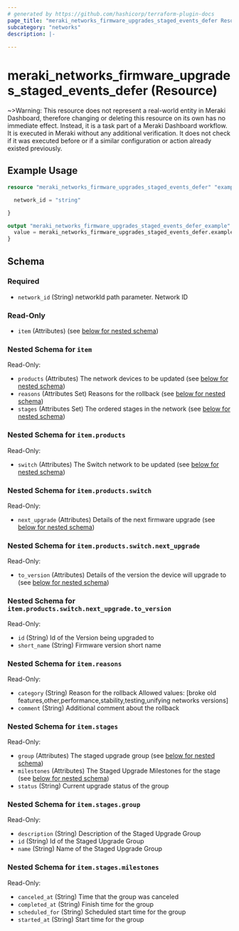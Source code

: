 ```yaml
---
# generated by https://github.com/hashicorp/terraform-plugin-docs
page_title: "meraki_networks_firmware_upgrades_staged_events_defer Resource - terraform-provider-meraki"
subcategory: "networks"
description: |-
  
---
```


# meraki_networks_firmware_upgrades_staged_events_defer (Resource)



~>Warning: This resource does not represent a real-world entity in Meraki Dashboard, therefore changing or deleting this resource on its own has no immediate effect. Instead, it is a task part of a Meraki Dashboard workflow. It is executed in Meraki without any additional verification. It does not check if it was executed before or if a similar configuration or action 
already existed previously.


## Example Usage

```terraform
resource "meraki_networks_firmware_upgrades_staged_events_defer" "example" {

  network_id = "string"

}

output "meraki_networks_firmware_upgrades_staged_events_defer_example" {
  value = meraki_networks_firmware_upgrades_staged_events_defer.example
}
```

<!-- schema generated by tfplugindocs -->
## Schema

### Required

- `network_id` (String) networkId path parameter. Network ID

### Read-Only

- `item` (Attributes) (see [below for nested schema](#nestedatt--item))

<a id="nestedatt--item"></a>
### Nested Schema for `item`

Read-Only:

- `products` (Attributes) The network devices to be updated (see [below for nested schema](#nestedatt--item--products))
- `reasons` (Attributes Set) Reasons for the rollback (see [below for nested schema](#nestedatt--item--reasons))
- `stages` (Attributes Set) The ordered stages in the network (see [below for nested schema](#nestedatt--item--stages))

<a id="nestedatt--item--products"></a>
### Nested Schema for `item.products`

Read-Only:

- `switch` (Attributes) The Switch network to be updated (see [below for nested schema](#nestedatt--item--products--switch))

<a id="nestedatt--item--products--switch"></a>
### Nested Schema for `item.products.switch`

Read-Only:

- `next_upgrade` (Attributes) Details of the next firmware upgrade (see [below for nested schema](#nestedatt--item--products--switch--next_upgrade))

<a id="nestedatt--item--products--switch--next_upgrade"></a>
### Nested Schema for `item.products.switch.next_upgrade`

Read-Only:

- `to_version` (Attributes) Details of the version the device will upgrade to (see [below for nested schema](#nestedatt--item--products--switch--next_upgrade--to_version))

<a id="nestedatt--item--products--switch--next_upgrade--to_version"></a>
### Nested Schema for `item.products.switch.next_upgrade.to_version`

Read-Only:

- `id` (String) Id of the Version being upgraded to
- `short_name` (String) Firmware version short name





<a id="nestedatt--item--reasons"></a>
### Nested Schema for `item.reasons`

Read-Only:

- `category` (String) Reason for the rollback
                                                Allowed values: [broke old features,other,performance,stability,testing,unifying networks versions]
- `comment` (String) Additional comment about the rollback


<a id="nestedatt--item--stages"></a>
### Nested Schema for `item.stages`

Read-Only:

- `group` (Attributes) The staged upgrade group (see [below for nested schema](#nestedatt--item--stages--group))
- `milestones` (Attributes) The Staged Upgrade Milestones for the stage (see [below for nested schema](#nestedatt--item--stages--milestones))
- `status` (String) Current upgrade status of the group

<a id="nestedatt--item--stages--group"></a>
### Nested Schema for `item.stages.group`

Read-Only:

- `description` (String) Description of the Staged Upgrade Group
- `id` (String) Id of the Staged Upgrade Group
- `name` (String) Name of the Staged Upgrade Group


<a id="nestedatt--item--stages--milestones"></a>
### Nested Schema for `item.stages.milestones`

Read-Only:

- `canceled_at` (String) Time that the group was canceled
- `completed_at` (String) Finish time for the group
- `scheduled_for` (String) Scheduled start time for the group
- `started_at` (String) Start time for the group
